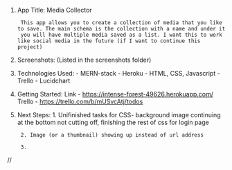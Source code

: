 1. App Title: Media Collector

        This app allows you to create a collection of media that you like to save. The main schema is the collection with a name and under it
        you will have multiple media saved as a list. I want this to work like social media in the future (if I want to continue this project)

2. Screenshots: (Listed in the screenshots folder)

3. Technologies Used:
        - MERN-stack
        - Heroku
        - HTML, CSS, Javascript
        - Trello
        - Lucidchart

4. Getting Started:
     Link - https://intense-forest-49626.herokuapp.com/
     Trello - https://trello.com/b/mUSvcAtj/todos

5. Next Steps: 
        1. Unifinished tasks for CSS- background image continuing at the bottom not cutting off, finishing the rest of css for login page

        2. Image (or a thumbnail) showing up instead of url address

        3. 


//
